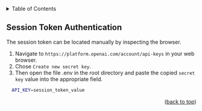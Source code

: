 <a name="readme-top"></a>



<!-- TABLE OF CONTENTS -->
<details>
  <summary>Table of Contents</summary>
  <ol>
    <li><a href="#session-token-authentication">Session Token Authentication</a></li>
  </ol>
</details>



<!-- SESSION TOKEN AUTHENTICATION -->
## Session Token Authentication

The session token can be located manually by inspecting the browser.

1. Navigate to `https://platform.openai.com/account/api-keys` in your web browser.
2. Chose `Create new secret key`.
3. Then open the file .env in the root directory and paste the copied `secret key` value into the appropriate field.
  
  ```sh
    API_KEY=session_token_value
  ```
  
<p align="right">(<a href="#readme-top">back to top</a>)</p>